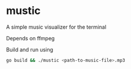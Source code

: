 # mustic

A simple music visualizer for the terminal

Depends on ffmpeg 

Build and run using

```bash
go build && ./mustic <path-to-music-file>.mp3
```
